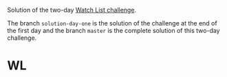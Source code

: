 Solution of the two-day [Watch List challenge](https://github.com/lewagon/fullstack-challenges/blob/bootstrap-5/05-Rails/04-Rails-mister-cocktail/02-Watch-List/README.md).

The branch `solution-day-one` is the solution of the challenge at the end of the first day and the branch `master` is the complete solution of this two-day challenge. 
# WL
